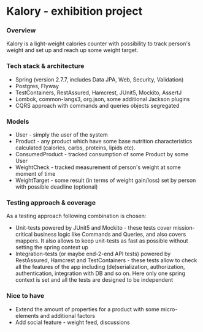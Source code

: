 # Kalory - exhibition project 

### Overview

Kalory is a light-weight calories counter with possibility to track person's weight and set up 
and reach up some weight target.

### Tech stack & architecture

* Spring (version 2.7.7, includes Data JPA, Web, Security, Validation)
* Postgres, Flyway
* TestContainers, RestAssured, Hamcrest, JUnit5, Mockito, AssertJ
* Lombok, common-langs3, org.json, some additional Jackson plugins
* CQRS approach with commands and queries objects segregated

### Models
* User - simply the user of the system
* Product - any product which have some base nutrition characteristics calculated
(calories, carbs, proteins, lipids etc).
* ConsumedProduct - tracked consumption of some Product by some User
* WeightCheck - tracked measurement of person's weight at some moment of time
* WeightTarget - some result (in terms of weight gain/loss) set by person with possible deadline (optional)

### Testing approach & coverage

As a testing approach following combination is chosen:
* Unit-tests powered by JUnit5 and Mockito - these tests cover mission-critical 
business logic like Commands and Queries, and also covers mappers.
It also allows to keep unit-tests as fast as possible without setting the spring context up
* Integration-tests (or maybe end-2-end API tests) powered by RestAssured, Hamcrest
and TestContainers - these tests allow to check all the features of the app including
  (de)serialization, authorization, authentication, integration with DB and so on. 
Here only one spring context is set and all the tests are designed to be independent

### Nice to have

* Extend the amount of properties for a product with some micro-elements and additional factors
* Add social feature - weight feed, discussions
